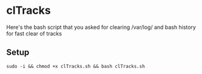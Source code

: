 # clTracks
Here's the bash script that you asked for clearing /var/log/ and bash history for fast clear of tracks

## Setup
```
sudo -i && chmod +x clTracks.sh && bash clTracks.sh
```
